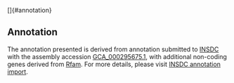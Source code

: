 []{#annotation}

Annotation
----------

The annotation presented is derived from annotation submitted to
[INSDC](http://www.insdc.org) with the assembly accession
[GCA\_000295675.1](http://www.ebi.ac.uk/ena/data/view/GCA_000295675.1),
with additional non-coding genes derived from
[Rfam](http://rfam.xfam.org/). For more details, please visit [INSDC
annotation
import](http://ensemblgenomes.org/info/data/insdc_annotation).
